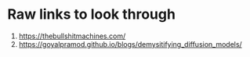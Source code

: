 # Raw links to look through

1. https://thebullshitmachines.com/
2. https://goyalpramod.github.io/blogs/demysitifying_diffusion_models/
